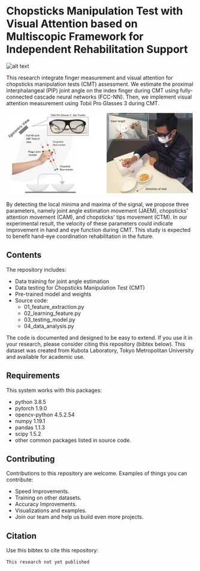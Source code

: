 # Chopsticks Manipulation Test with Visual Attention based on Multiscopic Framework for Independent Rehabilitation Support


![alt text](https://github.com/anom-tmu/cmt-attention/blob/main/cover_cmt.gif)


This research integrate finger measurement and visual attention for chopsticks manipulation tests (CMT) assessment. We estimate the proximal interphalangeal (PIP) joint angle on the index finger during CMT using fully-connected cascade neural networks (FCC-NN). Then, we implement visual attention measurement using Tobii Pro Glasses 3 during CMT.

![alt text](https://github.com/anom-tmu/cmt-attention/blob/main/pic_installation.jpg)

By detecting the local minima and maxima of the signal, we propose three parameters, namely joint angle estimation movement (JAEM), chopsticks' attention movement (CAM), and chopsticks' tips movement (CTM). In our experimental result, the velocity of these parameters could indicate improvement in hand and eye function during CMT. This study is expected to benefit hand-eye coordination rehabilitation in the future.


## Contents
The repository includes:
  - Data training for joint angle estimation
  - Data testing for Chopsticks Manipulation Test (CMT)
  - Pre-trained model and weights
  - Source code:
    - 01_feature_extraction.py
    - 02_learning_feature.py
    - 03_testing_model.py
    - 04_data_analysis.py

The code is documented and designed to be easy to extend. If you use it in your research, please consider citing this repository (bibtex below). This dataset was created from Kubota Laboratory, Tokyo Metropolitan University and available for academic use. 

## Requirements
This system works with this packages:
  - python 3.8.5
  - pytorch 1.9.0
  - opencv-python 4.5.2.54 
  - numpy 1.19.1
  - pandas 1.1.3
  - scipy 1.5.2
  - other common packages listed in source code.

## Contributing
Contributions to this repository are welcome. Examples of things you can contribute:
  - Speed Improvements.
  - Training on other datasets.
  - Accuracy Improvements.
  - Visualizations and examples.
  - Join our team and help us build even more projects.

## Citation
Use this bibtex to cite this repository: 
```
This research not yet published
```
